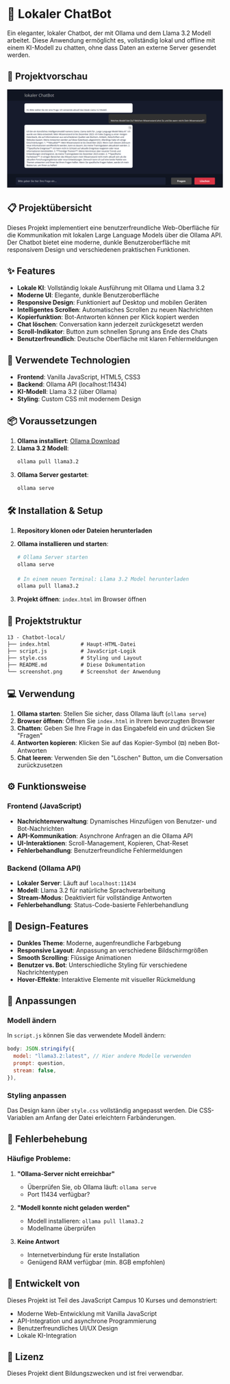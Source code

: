# 🤖 Lokaler ChatBot

Ein eleganter, lokaler Chatbot, der mit Ollama und dem Llama 3.2 Modell arbeitet. Diese Anwendung ermöglicht es, vollständig lokal und offline mit einem KI-Modell zu chatten, ohne dass Daten an externe Server gesendet werden.

## 📸 Projektvorschau

![Chatbot Screenshot](Screenshot.png)

## 📋 Projektübersicht

Dieses Projekt implementiert eine benutzerfreundliche Web-Oberfläche für die Kommunikation mit lokalen Large Language Models über die Ollama API. Der Chatbot bietet eine moderne, dunkle Benutzeroberfläche mit responsivem Design und verschiedenen praktischen Funktionen.

## ✨ Features

- **Lokale KI**: Vollständig lokale Ausführung mit Ollama und Llama 3.2
- **Moderne UI**: Elegante, dunkle Benutzeroberfläche
- **Responsive Design**: Funktioniert auf Desktop und mobilen Geräten
- **Intelligentes Scrollen**: Automatisches Scrollen zu neuen Nachrichten
- **Kopierfunktion**: Bot-Antworten können per Klick kopiert werden
- **Chat löschen**: Conversation kann jederzeit zurückgesetzt werden
- **Scroll-Indikator**: Button zum schnellen Sprung ans Ende des Chats
- **Benutzerfreundlich**: Deutsche Oberfläche mit klaren Fehlermeldungen

## 🚀 Verwendete Technologien

- **Frontend**: Vanilla JavaScript, HTML5, CSS3
- **Backend**: Ollama API (localhost:11434)
- **KI-Modell**: Llama 3.2 (über Ollama)
- **Styling**: Custom CSS mit modernem Design

## 📦 Voraussetzungen

1. **Ollama installiert**: [Ollama Download](https://ollama.ai/)
2. **Llama 3.2 Modell**:
   ```bash
   ollama pull llama3.2
   ```
3. **Ollama Server gestartet**:
   ```bash
   ollama serve
   ```

## 🛠️ Installation & Setup

1. **Repository klonen oder Dateien herunterladen**
2. **Ollama installieren und starten**:

   ```bash
   # Ollama Server starten
   ollama serve

   # In einem neuen Terminal: Llama 3.2 Model herunterladen
   ollama pull llama3.2
   ```

3. **Projekt öffnen**: `index.html` im Browser öffnen

## 📁 Projektstruktur

```
13 - Chatbot-local/
├── index.html          # Haupt-HTML-Datei
├── script.js           # JavaScript-Logik
├── style.css           # Styling und Layout
├── README.md           # Diese Dokumentation
└── screenshot.png      # Screenshot der Anwendung
```

## 💻 Verwendung

1. **Ollama starten**: Stellen Sie sicher, dass Ollama läuft (`ollama serve`)
2. **Browser öffnen**: Öffnen Sie `index.html` in Ihrem bevorzugten Browser
3. **Chatten**: Geben Sie Ihre Frage in das Eingabefeld ein und drücken Sie "Fragen"
4. **Antworten kopieren**: Klicken Sie auf das Kopier-Symbol (⧉) neben Bot-Antworten
5. **Chat leeren**: Verwenden Sie den "Löschen" Button, um die Conversation zurückzusetzen

## ⚙️ Funktionsweise

### Frontend (JavaScript)

- **Nachrichtenverwaltung**: Dynamisches Hinzufügen von Benutzer- und Bot-Nachrichten
- **API-Kommunikation**: Asynchrone Anfragen an die Ollama API
- **UI-Interaktionen**: Scroll-Management, Kopieren, Chat-Reset
- **Fehlerbehandlung**: Benutzerfreundliche Fehlermeldungen

### Backend (Ollama API)

- **Lokaler Server**: Läuft auf `localhost:11434`
- **Modell**: Llama 3.2 für natürliche Sprachverarbeitung
- **Stream-Modus**: Deaktiviert für vollständige Antworten
- **Fehlerbehandlung**: Status-Code-basierte Fehlerbehandlung

## 🎨 Design-Features

- **Dunkles Theme**: Moderne, augenfreundliche Farbgebung
- **Responsive Layout**: Anpassung an verschiedene Bildschirmgrößen
- **Smooth Scrolling**: Flüssige Animationen
- **Benutzer vs. Bot**: Unterschiedliche Styling für verschiedene Nachrichtentypen
- **Hover-Effekte**: Interaktive Elemente mit visueller Rückmeldung

## 🔧 Anpassungen

### Modell ändern

In `script.js` können Sie das verwendete Modell ändern:

```javascript
body: JSON.stringify({
  model: "llama3.2:latest", // Hier andere Modelle verwenden
  prompt: question,
  stream: false,
}),
```

### Styling anpassen

Das Design kann über `style.css` vollständig angepasst werden. Die CSS-Variablen am Anfang der Datei erleichtern Farbänderungen.

## 🐛 Fehlerbehebung

### Häufige Probleme:

1. **"Ollama-Server nicht erreichbar"**

   - Überprüfen Sie, ob Ollama läuft: `ollama serve`
   - Port 11434 verfügbar?

2. **"Modell konnte nicht geladen werden"**

   - Modell installieren: `ollama pull llama3.2`
   - Modellname überprüfen

3. **Keine Antwort**
   - Internetverbindung für erste Installation
   - Genügend RAM verfügbar (min. 8GB empfohlen)

## 📝 Entwickelt von

Dieses Projekt ist Teil des JavaScript Campus 10 Kurses und demonstriert:

- Moderne Web-Entwicklung mit Vanilla JavaScript
- API-Integration und asynchrone Programmierung
- Benutzerfreundliches UI/UX Design
- Lokale KI-Integration

## 📄 Lizenz

Dieses Projekt dient Bildungszwecken und ist frei verwendbar.
